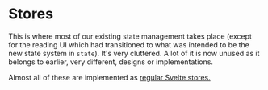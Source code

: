 # Stores

This is where most of our existing state management takes place (except for the reading UI which had transitioned to what was intended to be the new state system in `state`). It's very cluttered. A lot of it is now unused as it belongs to earlier, very different, designs or implementations.

Almost all of these are implemented as [regular Svelte stores.](https://svelte.dev/docs#svelte_store)
